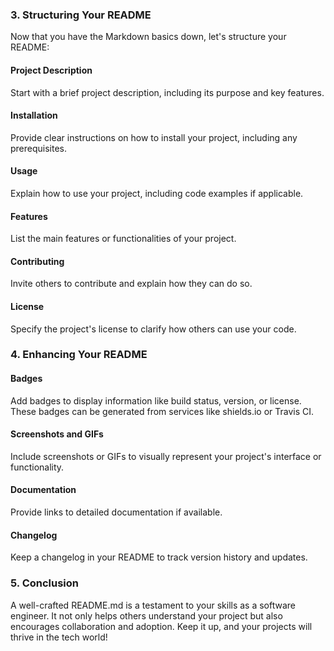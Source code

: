 ### 3. Structuring Your README

Now that you have the Markdown basics down, let's structure your README:

#### Project Description

Start with a brief project description, including its purpose and key features.

#### Installation

Provide clear instructions on how to install your project, including any prerequisites.

#### Usage

Explain how to use your project, including code examples if applicable.

#### Features

List the main features or functionalities of your project.

#### Contributing

Invite others to contribute and explain how they can do so.

#### License

Specify the project's license to clarify how others can use your code.

### 4. Enhancing Your README

#### Badges

Add badges to display information like build status, version, or license.
These badges can be generated from services like shields.io or Travis CI.

#### Screenshots and GIFs

Include screenshots or GIFs to visually represent your project's interface or 
functionality.

#### Documentation

Provide links to detailed documentation if available.

#### Changelog

Keep a changelog in your README to track version history and updates.

### 5. Conclusion

A well-crafted README.md is a testament to your skills as a software engineer.
It not only helps others understand your project but also encourages collaboration and adoption.
Keep it up, and your projects will thrive in the tech world!
